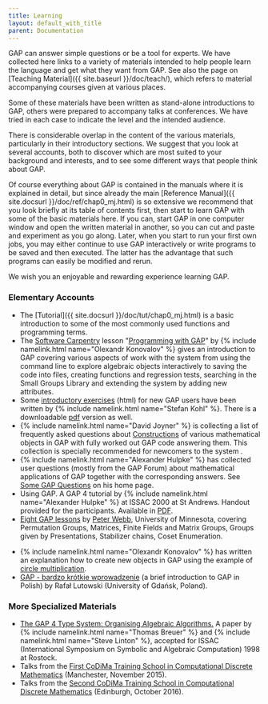 ```yaml
---
title: Learning
layout: default_with_title
parent: Documentation
---
```


  GAP can answer simple questions or be a tool for experts.
  We have collected here links to a variety of materials intended to help
  people learn the language and get what they want from GAP.
  See also the page on
  [Teaching Material]({{ site.baseurl }}/doc/teach/),
  which refers to material accompanying courses given at various places. 

  Some of these materials have been written as stand-alone introductions to
  GAP, others were prepared to accompany talks at conferences.
  We have tried in each case to indicate the level and the intended audience.

  There is considerable overlap in the content of the various materials,
  particularly in their introductory sections. We suggest that you look at
  several accounts, both to discover which are most suited to your
  background and interests, and to see some different ways that people think
  about GAP.

  Of course everything about GAP is contained in the manuals where it is explained in detail,
  but since already the main [Reference Manual]({{ site.docsurl }}/doc/ref/chap0_mj.html) is 
  so extensive we recommend that you look
  briefly at its table of contents first, then start to learn
  GAP with some of the basic materials here. If you can,
  start GAP in one computer window and open the written
  material in another, so you can cut and paste and experiment as you go
  along.
  Later, when you start to run your first own jobs, you may either continue
  to use GAP interactively or write programs to be saved and
  then executed. The latter has the advantage that such programs can easily
  be modified and rerun.

  We wish you an enjoyable and rewarding experience learning
  GAP.


###  Elementary Accounts
- The [Tutorial]({{ site.docsurl }}/doc/tut/chap0_mj.html)
    is a basic introduction to some of the most commonly used functions and
    programming terms.
- The [Software Carpentry](http://software-carpentry.org/) lesson
    "[Programming with GAP](https://carpentries-incubator.github.io/gap-lesson/)"
    by {% include namelink.html name="Olexandr Konovalov" %}
    gives an introduction to GAP covering various aspects of work
    with the system from using the command line to explore algebraic 
    objects interactively to saving the code into files, creating functions 
    and regression tests, searching in the Small Groups Library and extending 
    the system by adding new attributes.
- Some
    [introductory exercises](https://stefan-kohl.github.io/gap-exercises/chap0.html) (html) for new GAP users have been written by
    {% include namelink.html name="Stefan Kohl" %}. There is a downloadable
  [pdf]( https://stefan-kohl.github.io/gap-exercises/manual.pdf) version as well.
- {% include namelink.html name="David Joyner" %}
    is collecting a list of frequently asked questions about 
    [Constructions](https://yetanothermathblog.com/2017/08/09/how-do-i-construct-in-gap/) of various mathematical objects in GAP
    with fully worked out GAP code answering them. This 
    collection is specially recommended for newcomers to the system . 
- {% include namelink.html name="Alexander Hulpke" %}
    has collected user questions (mostly from the GAP 
    Forum) about mathematical applications of 
    GAP together with the corresponding answers. See
    [Some&nbsp;GAP&nbsp;Questions](http://www.math.colostate.edu/~hulpke/GAPQA/) on his home page.
- Using GAP.
  A GAP 4 tutorial by
  {% include namelink.html name="Alexander Hulpke" %} at ISSAC 2000 at
  St Andrews.
  Handout provided for the participants. Available in
  [PDF](http://www.math.colostate.edu/~hulpke/paper/gap4tut.pdf).
- [Eight&nbsp;GAP&nbsp;lessons](http://www.math.umn.edu/~webb/GAPfiles/) by 
    [Peter&nbsp;Webb](http://www.math.umn.edu/~webb),
    University of Minnesota,
    covering Permutation Groups, Matrices, Finite Fields and Matrix Groups, 
    Groups given by Presentations, Stabilizer chains, Coset Enumeration.

<!--
  <li>
    An 
    [introductory&nbsp;lesson](http://turnbull.dcs.st-and.ac.uk/circa/gapstuff/gapfiles/grape.html) on using the GRAPE package 
    for graph theory written by Robert Brignall (St Andrews).
    <br />&nbsp;
  </li> 
-->
- {% include namelink.html name="Olexandr Konovalov" %} has
    written an explanation how to create new objects in GAP using the example
    of [circle multiplication](https://gap-packages.github.io/circle/doc/chap2_mj.html).
- [GAP - bardzo krótkie wprowadzenie](https://mat.ug.edu.pl/~rlutowsk/pub/gap-short.pdf)
    (a brief introduction to GAP in Polish) by Rafał Lutowski (University of Gdańsk, Poland).

### More Specialized Materials
- [The GAP 4 Type System: Organising Algebraic Algorithms.](https://dl.acm.org/doi/10.1145/281508.281540)
    A paper by {% include namelink.html name="Thomas Breuer" %} and
    {% include namelink.html name="Steve Linton" %}, accepted for ISSAC
    (International Symposium on Symbolic and Algebraic Computation) 1998
    at Rostock.
- Talks from the [First CoDiMa Training School in Computational Discrete Mathematics](https://blogs.cs.st-andrews.ac.uk/codima/school2015/)
    (Manchester, November 2015).
- Talks from the [Second CoDiMa Training School in Computational Discrete Mathematics](https://blogs.cs.st-andrews.ac.uk/codima/school2016/)
    (Edinburgh, October 2016).
